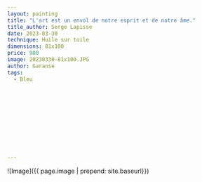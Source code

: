 ```yaml
---
layout: painting
title: "L'art est un envol de notre esprit et de notre âme."                       
title_author: Serge Lapisse                                   
date: 2023-03-30
technique: Huile sur toile 
dimensions: 81x100
price: 900
image: 20230330-81x100.JPG
author: Garanse
tags:
  - Bleu
  
  
  
  
  
  
  
  
  
  
  
---
```

![Image]({{ page.image | prepend: site.baseurl}})

